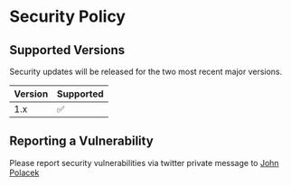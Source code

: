 # Security Policy

## Supported Versions

Security updates will be released for the two most recent major versions.

| Version | Supported          |
| ------- | ------------------ |
| 1.x   | :white_check_mark: |

## Reporting a Vulnerability

Please report security vulnerabilities via twitter private message to [John Polacek](https://twitter.com/johnpolacek)
